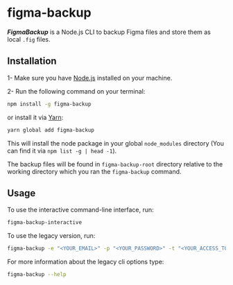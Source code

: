 # figma-backup

_**FigmaBackup**_ is a Node.js CLI to backup Figma files and store them as local `.fig` files.

## Installation

1- Make sure you have [Node.js](https://nodejs.org) installed on your machine.

2- Run the following command on your terminal:
```bash
npm install -g figma-backup
```

or install it via [Yarn](https://yarnpkg.com/):

```bash
yarn global add figma-backup
```

This will install the node package in your global `node_modules` directory (You can find it via `npm list -g | head -1`).

The backup files will be found in `figma-backup-root` directory relative to the working directory which you ran the `figma-backup` command.

## Usage

To use the interactive command-line interface, run:

```bash
figma-backup-interactive
```

To use the legacy version, run:

```bash
figma-backup -e "<YOUR_EMAIL>" -p "<YOUR_PASSWORD>" -t "<YOUR_ACCESS_TOKEN>" --projects-ids "ID1" "ID2" ... "IDx"
```

For more information about the legacy cli options type:

```bash
figma-backup --help
```